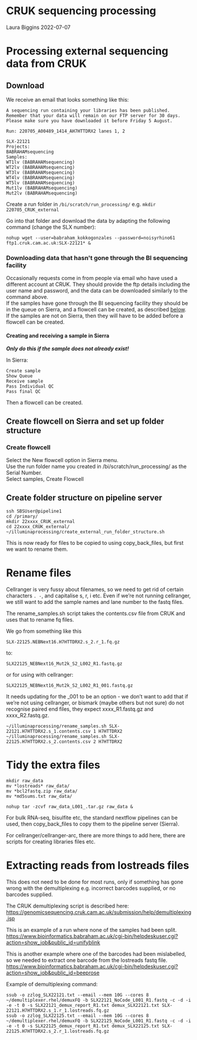 CRUK sequencing processing
================
Laura Biggins
2022-07-07

# Processing external sequencing data from CRUK

## Download

We receive an email that looks something like this:

    A sequencing run containing your libraries has been published.
    Remember that your data will remain on our FTP server for 30 days. Please make sure you have downloaded it before Friday 5 August.

    Run: 220705_A00489_1414_AH7HTTDRX2 lanes 1, 2

    SLX-22121
    Projects:
    BABRAHAMsequencing
    Samples:
    WT1lv (BABRAHAMsequencing)
    WT2lv (BABRAHAMsequencing)
    WT3lv (BABRAHAMsequencing)
    WT4lv (BABRAHAMsequencing)
    WT5lv (BABRAHAMsequencing)
    Mut1lv (BABRAHAMsequencing)
    Mut2lv (BABRAHAMsequencing)

Create a run folder in `/bi/scratch/run_processing/`
e.g. `mkdir 220705_CRUK_external`

Go into that folder and download the data by adapting the following
command (change the SLX number):

    nohup wget --user=babraham_kokkogonzales --password=noisyrhino61 ftp1.cruk.cam.ac.uk:SLX-22121* &
    
### Downloading data that hasn't gone through the BI sequencing facility   

Occasionally requests come in from people via email who have used a different account at CRUK. They should provide the ftp details including the user name and password, and the data can be downloaded similarly to the command above.   
If the samples have gone through the BI sequencing facility they should be in the queue on Sierra, and a flowcell can be created, as described [below](#create-flowcell).   
If the samples are not on Sierra, then they will have to be added before a flowcell can be created.

#### Creating and receiving a sample in Sierra

**_Only do this if the sample does not already exist!_**   
   
In Sierra:

    Create sample
    Show Queue
    Receive sample
    Pass Individual QC
    Pass final QC

Then a flowcell can be created.

## Create flowcell on Sierra and set up folder structure

### Create flowcell

Select the New flowcell option in Sierra menu.  
Use the run folder name you created in /bi/scratch/run_processing/ as
the Serial Number.  
Select samples, Create Flowcell

## Create folder structure on pipeline server

    ssh SBSUser@pipeline1
    cd /primary/
    mkdir 22xxxx_CRUK_external
    cd 22xxxx_CRUK_external/
    ~/illuminaprocessing/create_external_run_folder_structure.sh

This is now ready for files to be copied to using copy_back_files, but
first we want to rename them.

# Rename files

Cellranger is very fussy about filenames, so we need to get rid of
certain characters `. -`, and capitalise s, r, i etc. Even if we’re not
running cellranger, we still want to add the sample names and lane
number to the fastq files.

The rename_samples.sh script takes the contents.csv file from CRUK and
uses that to rename fq files.

We go from something like this

    SLX-22125.NEBNext16.H7HTTDRX2.s_2.r_1.fq.gz

to:

    SLX22125_NEBNext16_Mut2k_S2_L002_R1.fastq.gz

or for using with cellranger:

    SLX22125_NEBNext16_Mut2k_S2_L002_R1_001.fastq.gz

It needs updating for the \_001 to be an option - we don’t want to add
that if we’re not using cellranger, or bismark (maybe others but not
sure) do not recognise paired end files, they expect xxxx_R1.fastq.gz
and xxxx_R2.fastq.gz.

    ~/illuminaprocessing/rename_samples.sh SLX-22121.H7HTTDRX2.s_1.contents.csv 1 H7HTTDRX2
    ~/illuminaprocessing/rename_samples.sh SLX-22125.H7HTTDRX2.s_2.contents.csv 2 H7HTTDRX2

# Tidy the extra files

    mkdir raw_data
    mv *lostreads* raw_data/
    mv *bcl2fastq.zip raw_data/
    mv *md5sums.txt raw_data/

    nohup tar -zcvf raw_data_L001_.tar.gz raw_data &

For bulk RNA-seq, bisulfite etc, the standard nextflow pipelines can be
used, then copy_back_files to copy them to the pipeline server (Sierra).

For cellranger/cellranger-arc, there are more things to add here, there
are scripts for creating libraries files etc.

# Extracting reads from lostreads files

This does not need to be done for most runs, only if something has gone
wrong with the demultiplexing e.g. incorrect barcodes supplied, or no
barcodes supplied.

The CRUK demultiplexing script is described here:
<https://genomicsequencing.cruk.cam.ac.uk/submission/help/demultiplexing.jsp>

This is an example of a run where none of the samples had been split.  
<https://www.bioinformatics.babraham.ac.uk/cgi-bin/helpdeskuser.cgi?action=show_job&public_id=unifyblink>

This is another example where one of the barcodes had been mislabelled,
so we needed to extract one barcode from the lostreads fastq file.  
<https://www.bioinformatics.babraham.ac.uk/cgi-bin/helpdeskuser.cgi?action=show_job&public_id=beeprose>

Example of demultiplexing command:

    ssub -o zzlog_SLX22121.txt --email --mem 10G --cores 8 ~/demultiplexer.rhel/demuxFQ -b SLX22121_NoCode_L001_R1.fastq -c -d -i -e -t 0 -s SLX22121_demux_report_R1.txt demux_SLX22121.txt SLX-22121.H7HTTDRX2.s_1.r_1.lostreads.fq.gz
    ssub -o zzlog_SLX22125.txt --email --mem 10G --cores 8 ~/demultiplexer.rhel/demuxFQ -b SLX22125_NoCode_L001_R1.fastq -c -d -i -e -t 0 -s SLX22125_demux_report_R1.txt demux_SLX22125.txt SLX-22125.H7HTTDRX2.s_2.r_1.lostreads.fq.gz
